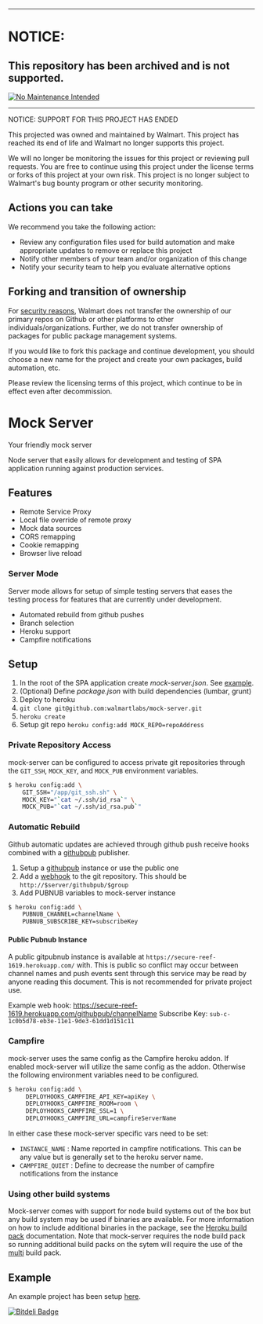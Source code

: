 ***
# NOTICE:

## This repository has been archived and is not supported.

[![No Maintenance Intended](http://unmaintained.tech/badge.svg)](http://unmaintained.tech/)
***
NOTICE: SUPPORT FOR THIS PROJECT HAS ENDED 

This projected was owned and maintained by Walmart. This project has reached its end of life and Walmart no longer supports this project.

We will no longer be monitoring the issues for this project or reviewing pull requests. You are free to continue using this project under the license terms or forks of this project at your own risk. This project is no longer subject to Walmart's bug bounty program or other security monitoring.


## Actions you can take

We recommend you take the following action:

  * Review any configuration files used for build automation and make appropriate updates to remove or replace this project
  * Notify other members of your team and/or organization of this change
  * Notify your security team to help you evaluate alternative options

## Forking and transition of ownership

For [security reasons](https://www.theregister.co.uk/2018/11/26/npm_repo_bitcoin_stealer/), Walmart does not transfer the ownership of our primary repos on Github or other platforms to other individuals/organizations. Further, we do not transfer ownership of packages for public package management systems.

If you would like to fork this package and continue development, you should choose a new name for the project and create your own packages, build automation, etc.

Please review the licensing terms of this project, which continue to be in effect even after decommission.

# Mock Server

Your friendly mock server

Node server that easily allows for development and testing of SPA application running against
production services.

## Features

- Remote Service Proxy
- Local file override of remote proxy
- Mock data sources
- CORS remapping
- Cookie remapping
- Browser live reload

### Server Mode

Server mode allows for setup of simple testing servers that eases the testing process for features
that are currently under development.

- Automated rebuild from github pushes
- Branch selection
- Heroku support
- Campfire notifications

## Setup

1. In the root of the SPA application create _mock-server.json_. See [example](https://github.com/kpdecker/mock-server-meetup/blob/master/mock-server.json).
2. (Optional) Define _package.json_ with build dependencies (lumbar, grunt)
3. Deploy to heroku
  1. `git clone git@github.com:walmartlabs/mock-server.git`
  2. `heroku create`
  3. Setup git repo `heroku config:add MOCK_REPO=repoAddress`

### Private Repository Access

mock-server can be configured to access private git repositories through the `GIT_SSH`, `MOCK_KEY`,
and `MOCK_PUB` environment variables.

```sh
$ heroku config:add \
    GIT_SSH="/app/git_ssh.sh" \
    MOCK_KEY="`cat ~/.ssh/id_rsa`" \
    MOCK_PUB="`cat ~/.ssh/id_rsa.pub`"
```

### Automatic Rebuild

Github automatic updates are achieved through github push receive hooks combined with a
[githubpub](https://github.com/kpdecker/githubpub) publisher.

1. Setup a [githubpub](https://github.com/kpdecker/githubpub) instance or use the public one
2. Add a [webhook](https://help.github.com/articles/post-receive-hooks) to the git repository. This
    should be `http://$server/githubpub/$group`
3. Add PUBNUB variables to mock-server instance

```sh
$ heroku config:add \
    PUBNUB_CHANNEL=channelName \
    PUBNUB_SUBSCRIBE_KEY=subscribeKey
```

#### Public Pubnub Instance

A public gitpubnub instance is available at `https://secure-reef-1619.herokuapp.com/` with. This is
public so conflict may occur between channel names and push events sent through this service may
be read by anyone reading this document. This is not recommended for private project use.

Example web hook: https://secure-reef-1619.herokuapp.com/githubpub/channelName
Subscribe Key: `sub-c-1c0b5d78-eb3e-11e1-9de3-61dd1d151c11`


### Campfire

mock-server uses the same config as the Campfire heroku addon. If enabled mock-server will utilize
the same config as the addon. Otherwise the following environment variables need to be configured.


```sh
$ heroku config:add \
     DEPLOYHOOKS_CAMPFIRE_API_KEY=apiKey \
     DEPLOYHOOKS_CAMPFIRE_ROOM=room \
     DEPLOYHOOKS_CAMPFIRE_SSL=1 \
     DEPLOYHOOKS_CAMPFIRE_URL=campfireServerName
```

In either case these mock-server specific vars need to be set:

- `INSTANCE_NAME` : Name reported in campfire notifications. This can be any value but is generally
    set to the heroku server name.
- `CAMPFIRE_QUIET` : Define to decrease the number of campfire notifications from the instance


### Using other build systems

Mock-server comes with support for node build systems out of the box but any build system may be
used if binaries are available. For more information on how to include additional binaries in the
package, see the [Heroku build pack](https://devcenter.heroku.com/articles/buildpacks)
documentation. Note that mock-server requires the node build pack so running additional build packs
on the sytem will require the use of the [multi](https://github.com/ddollar/heroku-buildpack-multi/)
build pack.

## Example
An example project has been setup [here](https://github.com/kpdecker/mock-server-meetup).


[![Bitdeli Badge](https://d2weczhvl823v0.cloudfront.net/walmartlabs/mock-server/trend.png)](https://bitdeli.com/free "Bitdeli Badge")


